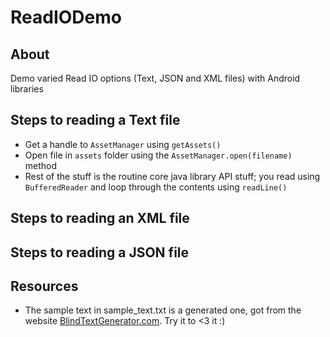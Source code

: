 # ReadIODemo

## About

Demo varied Read IO options (Text, JSON and XML files) with Android libraries

## Steps to reading a Text file
* Get a handle to `AssetManager` using `getAssets()`
* Open file in `assets` folder using the `AssetManager.open(filename)` method
* Rest of the stuff is the routine core java library API stuff; you read using `BufferedReader` and loop through the contents using `readLine()`

## Steps to reading an XML file
## Steps to reading a JSON file

## Resources
* The sample text in sample_text.txt is a generated one, got from the website [BlindTextGenerator.com](http://www.blindtextgenerator.com/lorem-ipsum). Try it to <3 it :)
